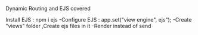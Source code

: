 Dynamic Routing and EJS covered

Install EJS : npm i ejs
-Configure EJS : app.set("view engine", ejs");
-Create "views" folder ,Create ejs files in it
-Render instead of send
